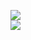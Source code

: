 [![](https://img.shields.io/badge/Made%20With-Github%20Spray-lightgrey.svg?style=for-the-badge&logo=github)](https://github.com/Annihil/github-spray#1904)  
[![](https://i.imgur.com/2DrTn0Z.gif)](https://github.com/Annihil/github-spray)